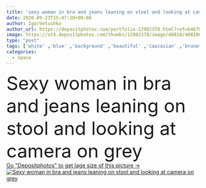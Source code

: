 ```yaml
---
title: 'sexy woman in bra and jeans leaning on stool and looking at camera on grey'
date: 2020-09-23T15:47:20+00:00
author: IgorVetushko
author_url: https://depositphotos.com/portfolio-12982378.html?ref=64678756
image: https://st4.depositphotos.com/thumbs/12982378/image/40810/408106342/api_thumb_450.jpg?forcejpeg=true
type: "post"
tags: ['white' ,'blue' ,'background' ,'beautiful' ,'caucasian' ,'brunette' ,'chair' ,'hot' ,'woman' ,'body' ,'grey' ,'sexy' ,'attractive' ,'Jeans' ,'sensual' ,'bust' ,'denim' ,'seductive' ,'leaning' ,'stool' ,'copy space' ,'one person' ,'Studio Shot' ,'young adult' ,'look at camera' ,'mature content' ]
categories: 
  - space
---
```

<div aling="center">
            <font size="60"> Sexy woman in bra and jeans leaning on stool and looking at camera on grey</font>   
</div>
<div>
    <a href='https://st4.depositphotos.com/thumbs/12982378/image/40810/408106342/api_thumb_450.jpg?forcejpeg=true?ref=64678756' target=_blank > Go "Depositphotos" to get lage size of this picture ->
        <img href='https://st4.depositphotos.com/thumbs/12982378/image/40810/408106342/api_thumb_450.jpg?forcejpeg=true?ref=64678756' src='https://st4.depositphotos.com/12982378/40810/i/950/depositphotos_408106342-stock-photo-sexy-woman-bra-jeans-leaning.jpg?forcejpeg=true' alt='Sexy woman in bra and jeans leaning on stool and looking at camera on grey' >
    </a>
</div>

